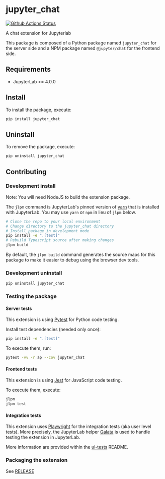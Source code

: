 # jupyter_chat

[![Github Actions Status](https://github.com/QuantStack/jupyter-chat/workflows/Build/badge.svg)](https://github.com/QuantStack/jupyter-chat/actions/workflows/build.yml)

A chat extension for Jupyterlab

This package is composed of a Python package named `jupyter_chat`
for the server side and a NPM package named `@jupyter/chat`
for the frontend side.

## Requirements

- JupyterLab >= 4.0.0

## Install

To install the package, execute:

```bash
pip install jupyter_chat
```

## Uninstall

To remove the package, execute:

```bash
pip uninstall jupyter_chat
```

## Contributing

### Development install

Note: You will need NodeJS to build the extension package.

The `jlpm` command is JupyterLab's pinned version of
[yarn](https://yarnpkg.com/) that is installed with JupyterLab. You may use
`yarn` or `npm` in lieu of `jlpm` below.

```bash
# Clone the repo to your local environment
# Change directory to the jupyter_chat directory
# Install package in development mode
pip install -e ".[test]"
# Rebuild Typescript source after making changes
jlpm build
```

By default, the `jlpm build` command generates the source maps for this package to make it easier to debug using the browser dev tools.

### Development uninstall

```bash
pip uninstall jupyter_chat
```

### Testing the package

#### Server tests

This extension is using [Pytest](https://docs.pytest.org/) for Python code testing.

Install test dependencies (needed only once):

```sh
pip install -e ".[test]"
```

To execute them, run:

```sh
pytest -vv -r ap --cov jupyter_chat
```

#### Frontend tests

This extension is using [Jest](https://jestjs.io/) for JavaScript code testing.

To execute them, execute:

```sh
jlpm
jlpm test
```

#### Integration tests

This extension uses [Playwright](https://playwright.dev/docs/intro) for the integration tests (aka user level tests).
More precisely, the JupyterLab helper [Galata](https://github.com/jupyterlab/jupyterlab/tree/master/galata) is used to handle testing the extension in JupyterLab.

More information are provided within the [ui-tests](./ui-tests/README.md) README.

### Packaging the extension

See [RELEASE](RELEASE.md)
